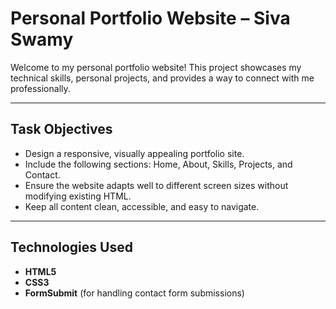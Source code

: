 # Personal Portfolio Website – Siva Swamy

Welcome to my personal portfolio website! This project showcases my technical skills, personal projects, and provides a way to connect with me professionally.

---

## **Task Objectives**
- Design a responsive, visually appealing portfolio site.
- Include the following sections: Home, About, Skills, Projects, and Contact.
- Ensure the website adapts well to different screen sizes without modifying existing HTML.
- Keep all content clean, accessible, and easy to navigate.

---

## **Technologies Used**
- **HTML5**
- **CSS3**
- **FormSubmit** (for handling contact form submissions)
